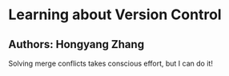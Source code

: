 # Learning about Version Control

## Authors: Hongyang Zhang

Solving merge conflicts takes conscious effort, but I can do it!